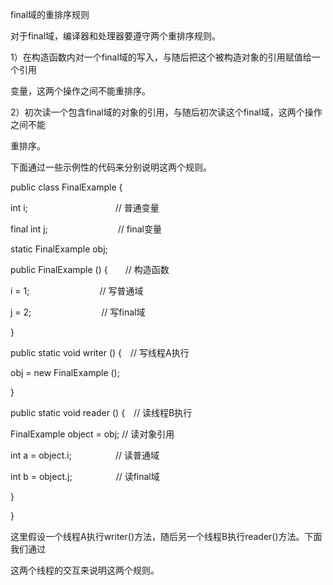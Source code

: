 final域的重排序规则

对于final域，编译器和处理器要遵守两个重排序规则。

1）在构造函数内对一个final域的写入，与随后把这个被构造对象的引用赋值给一个引用

变量，这两个操作之间不能重排序。

2）初次读一个包含final域的对象的引用，与随后初次读这个final域，这两个操作之间不能

重排序。

下面通过一些示例性的代码来分别说明这两个规则。

public class FinalExample {

int i;　　　　　　　　　　// 普通变量

final int j;　　　　　　　　// final变量

static FinalExample obj;

public FinalExample \(\) {　　// 构造函数

i = 1;　　　　　　　　// 写普通域

j = 2;　　　　　　　　// 写final域

}

public static void writer \(\) {　// 写线程A执行

obj = new FinalExample \(\);

}

public static void reader \(\) {　// 读线程B执行

FinalExample object = obj; // 读对象引用

int a = object.i;　　　　　// 读普通域

int b = object.j;　　　　　// 读final域

}

}

这里假设一个线程A执行writer\(\)方法，随后另一个线程B执行reader\(\)方法。下面我们通过

这两个线程的交互来说明这两个规则。

